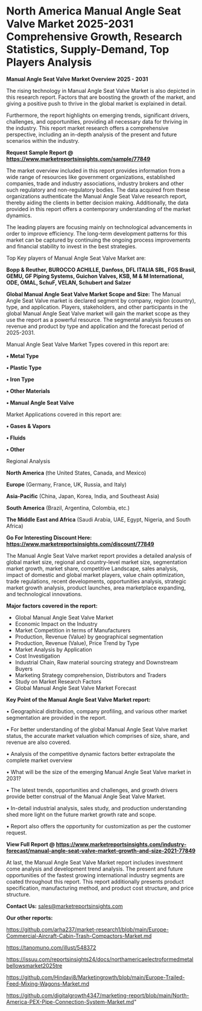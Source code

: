 # North America Manual Angle Seat Valve Market 2025-2031 Comprehensive Growth, Research Statistics, Supply-Demand,  Top Players Analysis

<Strong> Manual Angle Seat Valve Market Overview 2025 - 2031</strong>

The rising technology in Manual Angle Seat Valve Market is also depicted in this research report. Factors that are boosting the growth of the market, and giving a positive push to thrive in the global market is explained in detail.

Furthermore, the report highlights on emerging trends, significant drivers, challenges, and opportunities, providing all necessary data for thriving in the industry. This report market research offers a comprehensive perspective, including an in-depth analysis of the present and future scenarios within the industry.

<strong>Request Sample Report @ <a href=https://www.marketreportsinsights.com/sample/77849>https://www.marketreportsinsights.com/sample/77849</a></strong>

The market overview included in this report provides information from a wide range of resources like government organizations, established companies, trade and industry associations, industry brokers and other such regulatory and non-regulatory bodies. The data acquired from these organizations authenticate the Manual Angle Seat Valve research report, thereby aiding the clients in better decision making. Additionally, the data provided in this report offers a contemporary understanding of the market dynamics.

The leading players are focusing mainly on technological advancements in order to improve efficiency. The long-term development patterns for this market can be captured by continuing the ongoing process improvements and financial stability to invest in the best strategies.

Top Key players of Manual Angle Seat Valve Market are:

<strong>Bopp & Reuther, BUROCCO ACHILLE, Danfoss, DFL ITALIA SRL, FGS Brasil, GEMU, GF Piping Systems, Guichon Valves, KSB, M & M International, ODE, OMAL, SchuF, VELAN, Schubert and Salzer</strong>

<strong><b>Global Manual Angle Seat Valve Market Scope and Size:</b></strong>
The Manual Angle Seat Valve market is declared segment by company, region (country), type, and application. Players, stakeholders, and other participants in the global Manual Angle Seat Valve market will gain the market scope as they use the report as a powerful resource. The segmental analysis focuses on revenue and product by type and application and the forecast period of 2025-2031.

Manual Angle Seat Valve Market Types covered in this report are:

<strong>• Metal Type

• Plastic Type

• Iron Type

• Other Materials

• Manual Angle Seat Valve</strong>

Market Applications covered in this report are:

<strong>• Gases & Vapors

• Fluids

• Other</strong> 

Regional Analysis

<strong>North America</strong> (the United States, Canada, and Mexico)

<strong>Europe</strong> (Germany, France, UK, Russia, and Italy)

<strong>Asia-Pacific</strong> (China, Japan, Korea, India, and Southeast Asia)

<strong>South America</strong> (Brazil, Argentina, Colombia, etc.)

<strong>The Middle East and Africa</strong> (Saudi Arabia, UAE, Egypt, Nigeria, and South Africa)

<strong>Go For Interesting Discount Here: <a href=https://www.marketreportsinsights.com/discount/77849>https://www.marketreportsinsights.com/discount/77849</a></strong>

The Manual Angle Seat Valve market report provides a detailed analysis of global market size, regional and country-level market size, segmentation market growth, market share, competitive Landscape, sales analysis, impact of domestic and global market players, value chain optimization, trade regulations, recent developments, opportunities analysis, strategic market growth analysis, product launches, area marketplace expanding, and technological innovations.

<strong><b>Major factors covered in the report:</b></strong>
<ul>
  <li>Global Manual Angle Seat Valve Market </li>
  <li>Economic Impact on the Industry</li>
  <li>Market Competition in terms of Manufacturers</li>
  <li>Production, Revenue (Value) by geographical segmentation</li>
  <li>Production, Revenue (Value), Price Trend by Type</li>
  <li>Market Analysis by Application</li>
  <li>Cost Investigation</li>
  <li>Industrial Chain, Raw material sourcing strategy and Downstream Buyers</li>
  <li>Marketing Strategy comprehension, Distributors and Traders</li>
  <li>Study on Market Research Factors</li>
  <li>Global Manual Angle Seat Valve Market Forecast</li>
</ul>

<strong><b>Key Point of the Manual Angle Seat Valve Market report:</b></strong>

• Geographical distribution, company profiling, and various other market segmentation are provided in the report.

• For better understanding of the global Manual Angle Seat Valve market status, the accurate market valuation which comprises of size, share, and revenue are also covered.

• Analysis of the competitive dynamic factors better extrapolate the complete market overview

• What will be the size of the emerging Manual Angle Seat Valve market in 2031?

• The latest trends, opportunities and challenges, and growth drivers provide better construal of the Manual Angle Seat Valve Market.

• In-detail industrial analysis, sales study, and production understanding shed more light on the future market growth rate and scope.

• Report also offers the opportunity for customization as per the customer request.

<strong><b>View Full Report @ <a href=https://www.marketreportsinsights.com/industry-forecast/manual-angle-seat-valve-market-growth-and-size-2021-77849>https://www.marketreportsinsights.com/industry-forecast/manual-angle-seat-valve-market-growth-and-size-2021-77849</a></b></strong>


At last, the Manual Angle Seat Valve Market report includes investment come analysis and development trend analysis. The present and future opportunities of the fastest growing international industry segments are coated throughout this report. This report additionally presents product specification, manufacturing method, and product cost structure, and price structure.

<strong>Contact Us:</strong>
sales@marketreportsinsights.com

<strong>Our other reports:</strong>

<a href=https://github.com/arha237/market-research1/blob/main/Europe-Commercial-Aircraft-Cabin-Trash-Compactors-Market.md>https://github.com/arha237/market-research1/blob/main/Europe-Commercial-Aircraft-Cabin-Trash-Compactors-Market.md</a>

<a href=https://tanomuno.com/illust/548372>https://tanomuno.com/illust/548372</a>

<a href=https://issuu.com/reportsinsights24/docs/northamericaelectroformedmetalbellowsmarket2025tre>https://issuu.com/reportsinsights24/docs/northamericaelectroformedmetalbellowsmarket2025tre</a>

<a href=https://github.com/Hindavi8/Marketingrowth/blob/main/Europe-Trailed-Feed-Mixing-Wagons-Market.md>https://github.com/Hindavi8/Marketingrowth/blob/main/Europe-Trailed-Feed-Mixing-Wagons-Market.md</a>

<a href=https://github.com/digitalgrowth4347/marketing-report/blob/main/North-America-PEX-Pipe-Connection-System-Market.md>https://github.com/digitalgrowth4347/marketing-report/blob/main/North-America-PEX-Pipe-Connection-System-Market.md</a>"
